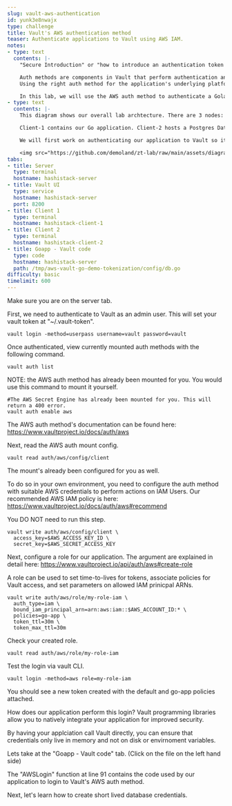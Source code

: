 ```yaml
---
slug: vault-aws-authentication
id: yunk3e8nwajx
type: challenge
title: Vault's AWS authentication method
teaser: Authenticate applications to Vault using AWS IAM.
notes:
- type: text
  contents: |-
    "Secure Introduction" or "how to introduce an authentication token to applications" is often one of the most difficult challenges in application & infrastructure deployments.

    Auth methods are components in Vault that perform authentication and are responsible for assigning identity and a set of policies to a user.
    Using the right auth method for the application's underlying platform/cloud helps us solve secure introduction.

    In this lab, we will use the AWS auth method to authenticate a Golang application so it can retrieve database credentials from Vault.
- type: text
  contents: |-
    This diagram shows our overall lab archtecture. There are 3 nodes: Server, Client-1, and Client-2.

    Client-1 contains our Go application. Client-2 hosts a Postgres Database. The Server contains the Consul, Vault, and Boundary Servers.

    We will first work on authenticating our application to Vault so it can retrieve a login token.

    <img src="https://github.com/demoland/zt-lab/raw/main/assets/diagrams/0-auth.png" width=800px height=400px>
tabs:
- title: Server
  type: terminal
  hostname: hashistack-server
- title: Vault UI
  type: service
  hostname: hashistack-server
  port: 8200
- title: Client 1
  type: terminal
  hostname: hashistack-client-1
- title: Client 2
  type: terminal
  hostname: hashistack-client-2
- title: Goapp - Vault code
  type: code
  hostname: hashistack-server
  path: /tmp/aws-vault-go-demo-tokenization/config/db.go
difficulty: basic
timelimit: 600
---
```

Make sure you are on the server tab.

First, we need to authenticate to Vault as an admin user. This will set your vault token at "~/.vault-token".
```
vault login -method=userpass username=vault password=vault
```
Once authenticated, view currently mounted auth methods with the following command.
```
vault auth list
```
NOTE: the AWS auth method has already been mounted for you. You would use this command to mount it yourself.
```
#The AWS Secret Engine has already been mounted for you. This will return a 400 error.
vault auth enable aws
```

The AWS auth method's documentation can be found here: https://www.vaultproject.io/docs/auth/aws

Next, read the AWS auth mount config.
```
vault read auth/aws/config/client
```
The mount's already been configured for you as well.

To do so in your own environment, you need to configure the auth method with suitable AWS credentials to perform actions on IAM Users.
Our recommended AWS IAM policy is here: https://www.vaultproject.io/docs/auth/aws#recommend

You DO NOT need to run this step.
```
vault write auth/aws/config/client \
  access_key=$AWS_ACCESS_KEY_ID \
  secret_key=$AWS_SECRET_ACCESS_KEY
```
Next, configure a role for our application. The argument are explained in detail here: https://www.vaultproject.io/api/auth/aws#create-role

A role can be used to set time-to-lives for tokens, associate policies for Vault access, and set parameters on allowed IAM prinicpal ARNs.
```
vault write auth/aws/role/my-role-iam \
  auth_type=iam \
  bound_iam_principal_arn=arn:aws:iam::$AWS_ACCOUNT_ID:* \
  policies=go-app \
  token_ttl=30m \
  token_max_ttl=30m
```
Check your created role.
```
vault read auth/aws/role/my-role-iam
```
Test the login via vault CLI.

```
vault login -method=aws role=my-role-iam
```
You should see a new token created with the default and go-app policies attached.

How does our application perform this login? Vault programming libraries allow you to natively integrate your application for improved security.

By having your applciation call Vault directly, you can ensure that credentials only live in memory and not on disk or envirnoment variables.

Lets take at the "Goapp - Vault code" tab. (Click on the file on the left hand side)

The "AWSLogin" function at line 91 contains the code used by our application to login to Vault's AWS auth method.

Next, let's learn how to create short lived database credentials.
